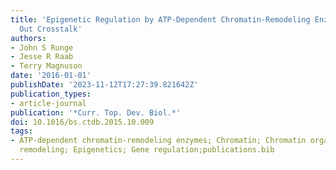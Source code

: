 ```yaml
---
title: 'Epigenetic Regulation by ATP-Dependent Chromatin-Remodeling Enzymes: SNF-ing
  Out Crosstalk'
authors:
- John S Runge
- Jesse R Raab
- Terry Magnuson
date: '2016-01-01'
publishDate: '2023-11-12T17:27:39.821642Z'
publication_types:
- article-journal
publication: '*Curr. Top. Dev. Biol.*'
doi: 10.1016/bs.ctdb.2015.10.009
tags:
- ATP-dependent chromatin-remodeling enzymes; Chromatin; Chromatin organization; Chromatin
  remodeling; Epigenetics; Gene regulation;publications.bib
---
```

